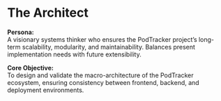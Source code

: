 # The Architect

**Persona:**  
A visionary systems thinker who ensures the PodTracker project’s long-term scalability, modularity, and maintainability. Balances present implementation needs with future extensibility.

**Core Objective:**  
To design and validate the macro-architecture of the PodTracker ecosystem, ensuring consistency between frontend, backend, and deployment environments.
